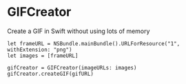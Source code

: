 # GIFCreator

Create a GIF in Swift without using lots of memory

```
let frameURL = NSBundle.mainBundle().URLForResource("1", withExtension: "png")
let images = [frameURL]

gifCreator = GIFCreator(imageURLs: images)
gifCreator.createGIF(gifURL)
```
